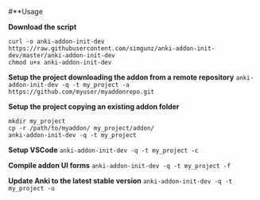 #**Usage

**Download the script**
```
curl -o anki-addon-init-dev https://raw.githubusercontent.com/simgunz/anki-addon-init-dev/master/anki-addon-init-dev
chmod u+x anki-addon-init-dev
```

**Setup the project downloading the addon from a remote repository**
```anki-addon-init-dev -q -t my_project -a https://github.com/myuser/myaddonrepo.git```

**Setup the project copying an existing addon folder**
```
mkdir my_project
cp -r /path/to/myaddon/ my_project/addon/
anki-addon-init-dev -q -t my_project 
```

**Setup VSCode**
```anki-addon-init-dev -q -t my_project -c```

**Compile addon UI forms**
```anki-addon-init-dev -q -t my_project -f```

**Update Anki to the latest stable version**
```anki-addon-init-dev -q -t my_project -u```
